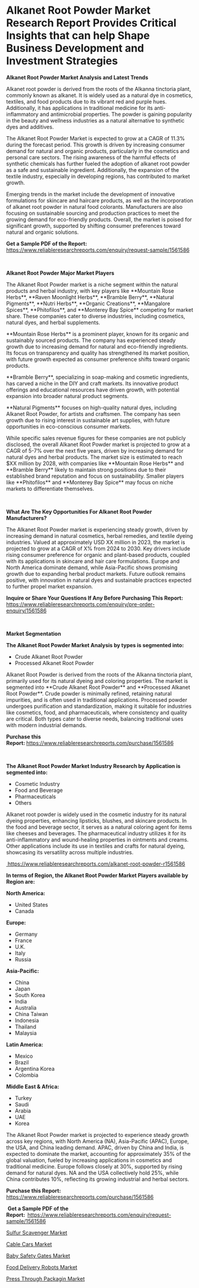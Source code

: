 <p><h1>Alkanet Root Powder Market Research Report Provides Critical Insights that can help Shape Business Development and Investment Strategies</h1></p><p><strong>Alkanet Root Powder Market Analysis and Latest Trends</strong></p>
<p><p>Alkanet root powder is derived from the roots of the Alkanna tinctoria plant, commonly known as alkanet. It is widely used as a natural dye in cosmetics, textiles, and food products due to its vibrant red and purple hues. Additionally, it has applications in traditional medicine for its anti-inflammatory and antimicrobial properties. The powder is gaining popularity in the beauty and wellness industries as a natural alternative to synthetic dyes and additives.</p><p>The Alkanet Root Powder Market is expected to grow at a CAGR of 11.3% during the forecast period. This growth is driven by increasing consumer demand for natural and organic products, particularly in the cosmetics and personal care sectors. The rising awareness of the harmful effects of synthetic chemicals has further fueled the adoption of alkanet root powder as a safe and sustainable ingredient. Additionally, the expansion of the textile industry, especially in developing regions, has contributed to market growth.</p><p>Emerging trends in the market include the development of innovative formulations for skincare and haircare products, as well as the incorporation of alkanet root powder in natural food colorants. Manufacturers are also focusing on sustainable sourcing and production practices to meet the growing demand for eco-friendly products. Overall, the market is poised for significant growth, supported by shifting consumer preferences toward natural and organic solutions.</p></p>
<p><strong>Get a Sample PDF of the Report:&nbsp;</strong> <a href="https://www.reliableresearchreports.com/enquiry/request-sample/1561586?utm_campaign=2177&utm_medium=2&utm_source=Github&utm_content=ia&utm_term=25012025&utm_id=alkanet-root-powder">https://www.reliableresearchreports.com/enquiry/request-sample/1561586</a></p>
<p>&nbsp;</p>
<p><strong>Alkanet Root Powder Major Market Players</strong></p>
<p><p>The Alkanet Root Powder market is a niche segment within the natural products and herbal industry, with key players like **Mountain Rose Herbs**, **Raven Moonlight Herbs**, **Bramble Berry**, **Natural Pigments**, **Nutri Herbs**, **Organic Creations**, **Mangalore Spices**, **Phitofilos**, and **Monterey Bay Spice** competing for market share. These companies cater to diverse industries, including cosmetics, natural dyes, and herbal supplements.</p><p>**Mountain Rose Herbs** is a prominent player, known for its organic and sustainably sourced products. The company has experienced steady growth due to increasing demand for natural and eco-friendly ingredients. Its focus on transparency and quality has strengthened its market position, with future growth expected as consumer preference shifts toward organic products.</p><p>**Bramble Berry**, specializing in soap-making and cosmetic ingredients, has carved a niche in the DIY and craft markets. Its innovative product offerings and educational resources have driven growth, with potential expansion into broader natural product segments.</p><p>**Natural Pigments** focuses on high-quality natural dyes, including Alkanet Root Powder, for artists and craftsmen. The company has seen growth due to rising interest in sustainable art supplies, with future opportunities in eco-conscious consumer markets.</p><p>While specific sales revenue figures for these companies are not publicly disclosed, the overall Alkanet Root Powder market is projected to grow at a CAGR of 5-7% over the next five years, driven by increasing demand for natural dyes and herbal products. The market size is estimated to reach $XX million by 2028, with companies like **Mountain Rose Herbs** and **Bramble Berry** likely to maintain strong positions due to their established brand reputation and focus on sustainability. Smaller players like **Phitofilos** and **Monterey Bay Spice** may focus on niche markets to differentiate themselves.</p></p>
<p>&nbsp;</p>
<p><strong>What Are The Key Opportunities For Alkanet Root Powder Manufacturers?</strong></p>
<p><p>The Alkanet Root Powder market is experiencing steady growth, driven by increasing demand in natural cosmetics, herbal remedies, and textile dyeing industries. Valued at approximately USD XX million in 2023, the market is projected to grow at a CAGR of X% from 2024 to 2030. Key drivers include rising consumer preference for organic and plant-based products, coupled with its applications in skincare and hair care formulations. Europe and North America dominate demand, while Asia-Pacific shows promising growth due to expanding herbal product markets. Future outlook remains positive, with innovation in natural dyes and sustainable practices expected to further propel market expansion.</p></p>
<p><strong>Inquire or Share Your Questions If Any Before Purchasing This Report:</strong> <a href="https://www.reliableresearchreports.com/enquiry/pre-order-enquiry/1561586?utm_campaign=2177&utm_medium=2&utm_source=Github&utm_content=ia&utm_term=25012025&utm_id=alkanet-root-powder">https://www.reliableresearchreports.com/enquiry/pre-order-enquiry/1561586</a></p>
<p>&nbsp;</p>
<p><strong>Market Segmentation</strong></p>
<p><strong>The Alkanet Root Powder Market Analysis by types is segmented into:</strong></p>
<p><ul><li>Crude Alkanet Root Powder</li><li>Processed Alkanet Root Powder</li></ul></p>
<p><p>Alkanet Root Powder is derived from the roots of the Alkanna tinctoria plant, primarily used for its natural dyeing and coloring properties. The market is segmented into **Crude Alkanet Root Powder** and **Processed Alkanet Root Powder**. Crude powder is minimally refined, retaining natural impurities, and is often used in traditional applications. Processed powder undergoes purification and standardization, making it suitable for industries like cosmetics, food, and pharmaceuticals, where consistency and quality are critical. Both types cater to diverse needs, balancing traditional uses with modern industrial demands.</p></p>
<p><strong>Purchase this Report:&nbsp;</strong><a href="https://www.reliableresearchreports.com/purchase/1561586?utm_campaign=2177&utm_medium=2&utm_source=Github&utm_content=ia&utm_term=25012025&utm_id=alkanet-root-powder">https://www.reliableresearchreports.com/purchase/1561586</a></p>
<p>&nbsp;</p>
<p><strong>The Alkanet Root Powder Market Industry Research by Application is segmented into:</strong></p>
<p><ul><li>Cosmetic Industry</li><li>Food and Beverage</li><li>Pharmaceuticals</li><li>Others</li></ul></p>
<p><p>Alkanet root powder is widely used in the cosmetic industry for its natural dyeing properties, enhancing lipsticks, blushes, and skincare products. In the food and beverage sector, it serves as a natural coloring agent for items like cheeses and beverages. The pharmaceutical industry utilizes it for its anti-inflammatory and wound-healing properties in ointments and creams. Other applications include its use in textiles and crafts for natural dyeing, showcasing its versatility across multiple industries.</p></p>
<p><a href="https://www.reliableresearchreports.com/alkanet-root-powder-r1561586?utm_campaign=2177&utm_medium=2&utm_source=Github&utm_content=ia&utm_term=25012025&utm_id=alkanet-root-powder">&nbsp;https://www.reliableresearchreports.com/alkanet-root-powder-r1561586</a></p>
<p><strong>In terms of Region, the Alkanet Root Powder Market Players available by Region are:</strong></p>
<p>
    <p> <strong> North America: </strong>
        <ul>
            <li>United States</li>
            <li>Canada</li>
        </ul>
        </p> 
    <p> <strong> Europe: </strong>
        <ul>
            <li>Germany</li>
            <li>France</li>
            <li>U.K.</li>
            <li>Italy</li>
            <li>Russia</li>
        </ul>
        </p> 
    <p> <strong> Asia-Pacific: </strong>
        <ul>
            <li>China</li>
            <li>Japan</li>
            <li>South Korea</li>
            <li>India</li>
            <li>Australia</li>
            <li>China Taiwan</li>
            <li>Indonesia</li>
            <li>Thailand</li>
            <li>Malaysia</li>
        </ul>
        </p> 
    <p> <strong> Latin America: </strong>
        <ul>
            <li>Mexico</li>
            <li>Brazil</li>
            <li>Argentina Korea</li>
            <li>Colombia</li>
        </ul>
        </p> 
    <p> <strong> Middle East & Africa: </strong>
        <ul>
            <li>Turkey</li>
            <li>Saudi</li>
            <li>Arabia</li>
            <li>UAE</li>
            <li>Korea</li>
        </ul>
    </p>
    </p>
<p><p>The Alkanet Root Powder market is projected to experience steady growth across key regions, with North America (NA), Asia-Pacific (APAC), Europe, the USA, and China leading demand. APAC, driven by China and India, is expected to dominate the market, accounting for approximately 35% of the global valuation, fueled by increasing applications in cosmetics and traditional medicine. Europe follows closely at 30%, supported by rising demand for natural dyes. NA and the USA collectively hold 25%, while China contributes 10%, reflecting its growing industrial and herbal sectors.</p></p>
<p><strong>Purchase this Report: </strong><a href="https://www.reliableresearchreports.com/purchase/1561586?utm_campaign=2177&utm_medium=2&utm_source=Github&utm_content=ia&utm_term=25012025&utm_id=alkanet-root-powder">https://www.reliableresearchreports.com/purchase/1561586</a></p>
<p>&nbsp;<strong>Get a Sample PDF of the Report:&nbsp;&nbsp;</strong><a href="https://www.reliableresearchreports.com/enquiry/request-sample/1561586?utm_campaign=2177&utm_medium=2&utm_source=Github&utm_content=ia&utm_term=25012025&utm_id=alkanet-root-powder">https://www.reliableresearchreports.com/enquiry/request-sample/1561586</a></p>
<p><strong></strong></p>
<p><p><a href="https://www.linkedin.com/pulse/market-dynamics-trends-in-depth-look-sulfur-scavenger-u7scf?utm_campaign=2177&utm_medium=2&utm_source=Github&utm_content=ia&utm_term=25012025&utm_id=alkanet-root-powder">Sulfur Scavenger Market</a></p><p><a href="https://www.linkedin.com/pulse/cable-cars-market-analysis-trends-share-sales-size-growth-0bwwf?utm_campaign=2177&utm_medium=2&utm_source=Github&utm_content=ia&utm_term=25012025&utm_id=alkanet-root-powder">Cable Cars Market</a></p><p><a href="https://www.linkedin.com/pulse/market-leaders-laggards-global-baby-safety-gates-trends-forecast-njcuf?utm_campaign=2177&utm_medium=2&utm_source=Github&utm_content=ia&utm_term=25012025&utm_id=alkanet-root-powder">Baby Safety Gates Market</a></p><p><a href="https://www.linkedin.com/pulse/aglobalfood-delivery-robots-market-study-including-its-size-w7iaf?utm_campaign=2177&utm_medium=2&utm_source=Github&utm_content=ia&utm_term=25012025&utm_id=alkanet-root-powder">Food Delivery Robots Market</a></p><p><a href="https://www.linkedin.com/pulse/exploring-press-through-packagin-market-size-share-revenue-anticipated-forjf?utm_campaign=2177&utm_medium=2&utm_source=Github&utm_content=ia&utm_term=25012025&utm_id=alkanet-root-powder">Press Through Packagin Market</a></p></p>